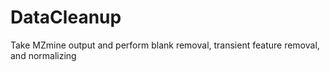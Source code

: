 # DataCleanup
Take MZmine output and perform blank removal, transient feature removal, and normalizing
